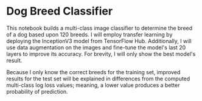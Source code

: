 # Dog Breed Classifier

This notebook builds a multi-class image classifier to determine the breed of a dog based upon 120 breeds.  I will employ transfer learning by deploying the InceptionV3 model from TensorFlow Hub.  Additionally, I will use data augmentation on the images and fine-tune the model's last 20 layers to improve its accuracy. For brevity, I will only show the best model's result.

Because I only know the correct breeds for the training set, improved results for the test set will be explained in differences from the computed multi-class log loss values; meaning, a lower value produces a better probability of prediction.